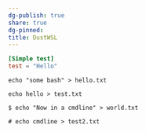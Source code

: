 ```yaml
---
dg-publish: true
share: true
dg-pinned: 
title: DustWSL
---
```

```toml title:test.toml
[Simple test]
test = "Hello"
```

```shell-session
echo "some bash" > hello.txt
```

```shell
echo hello > test.txt
```

```shell-session
$ echo "Now in a cmdline" > world.txt
```

```shell-session
# echo cmdline > test2.txt
```